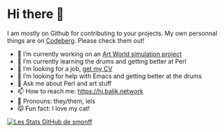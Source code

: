 # Hi there 👋

I am mostly on Github for contributing to your projects. My own personnal things are on [Codeberg](https://codeberg.org/smonff). Please check them out!

- 🔭 I’m currently working on an [Art World simulation project](https://metacpan.org/pod/Art::World)
- 🌱 I’m currently learning the drums and getting better at Perl
- 👯 I’m looking for a job, [get my CV](https://hi.balik.network/fr/cv_sebastien_feugere_2020-06-12.pdf)
- 🐄 I’m looking for help with Emacs and getting better at the drums
- 💬 Ask me about Perl and art stuff
- 📫 How to reach me: https://hi.balik.network
- 🤔 Pronouns: they/them, iels
- 😾 Fun fact: I love my cat!

<!-- **smonff/smonff** is a ✨ _special_ ✨ repository because its `README.md` (this file) appears on your GitHub profile. -->
<!-- https://github.com/anuraghazra/github-readme-stats -->
[![Les Stats GitHub de smonff](https://github-readme-stats.vercel.app/api?username=smonff&count_private=true&show_icons=true&theme=buefy)](https://github.com/anuraghazra/github-readme-stats)

